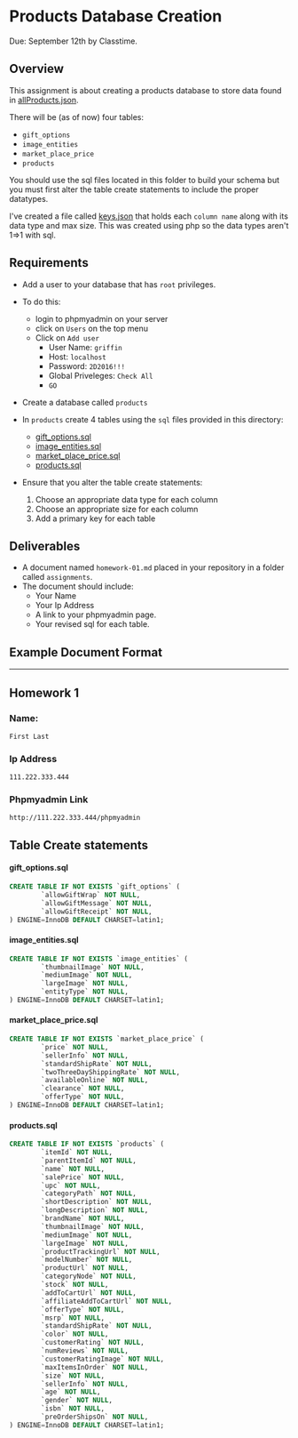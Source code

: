 # Products Database Creation
Due: September 12th by Classtime.

## Overview

This assignment is about creating a products database to store data found in [allProducts.json](../../walmart_data/allProducts.json). 

There will be (as of now) four tables:

- `gift_options`
- `image_entities`
- `market_place_price`
- `products`

You should use the sql files located in this folder to build your schema but you must first alter the table create statements 
to include the proper datatypes. 

I've created a file called [keys.json](./keys.json) that holds each `column name` along with its data type and max size. This was created using php so the data types aren't 1=>1 with sql. 

## Requirements

- Add a user to your database that has `root` privileges. 
- To do this:
    - login to phpmyadmin on your server
    - click on `Users` on the top menu
    - Click on `Add user` 
        - User Name: `griffin`
        - Host: `localhost`
        - Password: `2D2016!!!`
        - Global Priveleges: `Check All`
        - `GO`

- Create a database called `products`

- In `products` create 4 tables using the `sql` files provided in this directory:
    -  [gift_options.sql](./gift_options.sql)
    -  [image_entities.sql](./products.sql)
    -  [market_place_price.sql](./market_place_price.sql)
    -  [products.sql](./products.sql)

- Ensure that you alter the table create statements:
    1. Choose an appropriate data type for each column
    2. Choose an appropriate size for each column
    3. Add a primary key for each table 

## Deliverables

- A document named `homework-01.md` placed in your repository in a folder called `assignments`.
- The document should include:
    - Your Name
    - Your Ip Address
    - A link to your phpmyadmin page.
    - Your revised sql for each table.

## Example Document Format

---

## Homework 1

### Name:
    First Last

### Ip Address
    111.222.333.444

### Phpmyadmin Link
    http://111.222.333.444/phpmyadmin

## Table Create statements

#### gift_options.sql

```sql
CREATE TABLE IF NOT EXISTS `gift_options` (
       	`allowGiftWrap` NOT NULL,
       	`allowGiftMessage` NOT NULL,
       	`allowGiftReceipt` NOT NULL,
) ENGINE=InnoDB DEFAULT CHARSET=latin1;
```

#### image_entities.sql

```sql
CREATE TABLE IF NOT EXISTS `image_entities` (
       	`thumbnailImage` NOT NULL,
       	`mediumImage` NOT NULL,
       	`largeImage` NOT NULL,
       	`entityType` NOT NULL,
) ENGINE=InnoDB DEFAULT CHARSET=latin1;
```

#### market_place_price.sql

```sql
CREATE TABLE IF NOT EXISTS `market_place_price` (
       	`price` NOT NULL,
       	`sellerInfo` NOT NULL,
       	`standardShipRate` NOT NULL,
       	`twoThreeDayShippingRate` NOT NULL,
       	`availableOnline` NOT NULL,
       	`clearance` NOT NULL,
       	`offerType` NOT NULL,
) ENGINE=InnoDB DEFAULT CHARSET=latin1;
```

#### products.sql

```sql
CREATE TABLE IF NOT EXISTS `products` (
       	`itemId` NOT NULL,
       	`parentItemId` NOT NULL,
       	`name` NOT NULL,
       	`salePrice` NOT NULL,
       	`upc` NOT NULL,
       	`categoryPath` NOT NULL,
       	`shortDescription` NOT NULL,
       	`longDescription` NOT NULL,
       	`brandName` NOT NULL,
       	`thumbnailImage` NOT NULL,
       	`mediumImage` NOT NULL,
       	`largeImage` NOT NULL,
       	`productTrackingUrl` NOT NULL,
       	`modelNumber` NOT NULL,
       	`productUrl` NOT NULL,
       	`categoryNode` NOT NULL,
       	`stock` NOT NULL,
       	`addToCartUrl` NOT NULL,
       	`affiliateAddToCartUrl` NOT NULL,
       	`offerType` NOT NULL,
       	`msrp` NOT NULL,
       	`standardShipRate` NOT NULL,
       	`color` NOT NULL,
       	`customerRating` NOT NULL,
       	`numReviews` NOT NULL,
       	`customerRatingImage` NOT NULL,
       	`maxItemsInOrder` NOT NULL,
       	`size` NOT NULL,
       	`sellerInfo` NOT NULL,
       	`age` NOT NULL,
       	`gender` NOT NULL,
       	`isbn` NOT NULL,
       	`preOrderShipsOn` NOT NULL,
) ENGINE=InnoDB DEFAULT CHARSET=latin1;
```